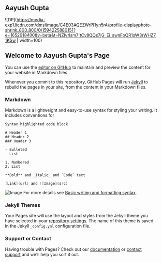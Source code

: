 ## Aayush Gupta

![DP](https://media-exp1.licdn.com/dms/image/C4E03AQEZWrPI1yn5rA/profile-displayphoto-shrink_800_800/0/1594225880151?e=1652918400&v=beta&t=NZlv4sm7ItCy8QQs7jG_Ei_swnFoQR1oW3rWHZ71KSw | width=100)

## Welcome to Aayush Gupta's Page
You can use the [editor on GitHub](https://github.com/Aayush795/Aayush795/edit/main/README.md) to maintain and preview the content for your website in Markdown files.

Whenever you commit to this repository, GitHub Pages will run [Jekyll](https://jekyllrb.com/) to rebuild the pages in your site, from the content in your Markdown files.

### Markdown

Markdown is a lightweight and easy-to-use syntax for styling your writing. It includes conventions for

```
Syntax highlighted code block

# Header 1
## Header 2
### Header 3

- Bulleted
- List

1. Numbered
2. List

**Bold** and _Italic_ and `Code` text

[Link](url) and ![Image](src)
```
![Image](https://media-exp1.licdn.com/dms/image/C4E03AQEZWrPI1yn5rA/profile-displayphoto-shrink_800_800/0/1594225880151?e=1652918400&v=beta&t=NZlv4sm7ItCy8QQs7jG_Ei_swnFoQR1oW3rWHZ71KSw)
For more details see [Basic writing and formatting syntax](https://docs.github.com/en/github/writing-on-github/getting-started-with-writing-and-formatting-on-github/basic-writing-and-formatting-syntax).

### Jekyll Themes

Your Pages site will use the layout and styles from the Jekyll theme you have selected in your [repository settings](https://github.com/Aayush795/Aayush795/settings/pages). The name of this theme is saved in the Jekyll `_config.yml` configuration file.

### Support or Contact

Having trouble with Pages? Check out our [documentation](https://docs.github.com/categories/github-pages-basics/) or [contact support](https://support.github.com/contact) and we’ll help you sort it out.
